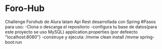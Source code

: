 # Foro-Hub
Challenge Forohub de Alura latam
Api Rest desarrollada con Spring
#Pasos para uso:
-Clona o descarga el repositorio
-configura tu base de datos(para este proyecto se uso MySQL) application.properties (por defeecto "localhost:8080")
-construye y ejecuta:
/mvnw clean install
/mvnw spring-boot:run
